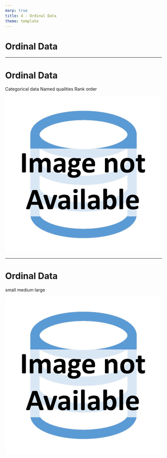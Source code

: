 ```yaml
---
marp: true
title: 4 - Ordinal Data
theme: template
---
```


<!-- _class: title-only -->

# Ordinal Data

---

<!-- _class: title-two-content-left-center -->

# Ordinal Data

Categorical data
Named qualities
Rank order

![image An icon of three apples in a flat minimalist style](images/placeholder.png)


---

<!-- _class: title-two-content-left-center -->

# Ordinal Data

small
medium
large

![image An icon of three apples in a flat minimalist style](images/placeholder.png)



